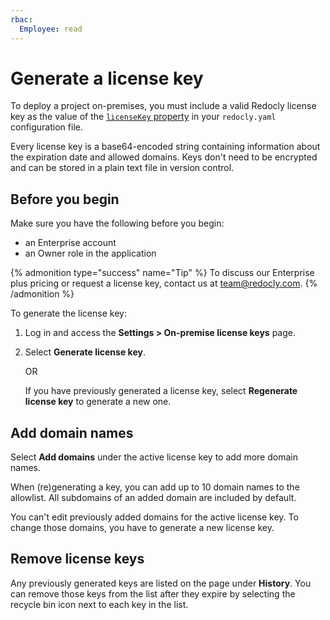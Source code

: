 ```yaml
---
rbac:
  Employee: read
---
```

# Generate a license key

To deploy a project on-premises, you must include a valid Redocly license key as the value
of the [`licenseKey` property](../config/license-key.md) in your `redocly.yaml` configuration file.

Every license key is a base64-encoded string containing information about the expiration date and allowed domains.
Keys don't need to be encrypted and can be stored in a plain text file in version control.

## Before you begin

Make sure you have the following before you begin:

- an Enterprise account
- an Owner role in the application

{% admonition type="success" name="Tip" %}
To discuss our Enterprise plus pricing or request a license key, contact us at [team@redocly.com](mailto:team@redocly.com).
{% /admonition %}

To generate the license key:

1. Log in and access the **Settings > On-premise license keys** page.
2. Select **Generate license key**.

   OR

   If you have previously generated a license key, select **Regenerate license key** to generate a new one.

## Add domain names

Select **Add domains** under the active license key to add more domain names.

When (re)generating a key, you can add up to 10 domain names to the allowlist. All subdomains of an added domain are included by default.

You can't edit previously added domains for the active license key. To change those domains, you have to generate a new license key.

## Remove license keys

Any previously generated keys are listed on the page under **History**.
You can remove those keys from the list after they expire by selecting the recycle bin icon next to each key in the list.
